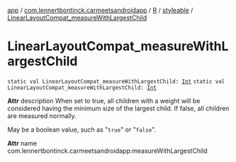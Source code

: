 [app](../../../index.md) / [com.lennertbontinck.carmeetsandroidapp](../../index.md) / [R](../index.md) / [styleable](index.md) / [LinearLayoutCompat_measureWithLargestChild](./-linear-layout-compat_measure-with-largest-child.md)

# LinearLayoutCompat_measureWithLargestChild

`static val LinearLayoutCompat_measureWithLargestChild: `[`Int`](https://kotlinlang.org/api/latest/jvm/stdlib/kotlin/-int/index.html)
`static val LinearLayoutCompat_measureWithLargestChild: `[`Int`](https://kotlinlang.org/api/latest/jvm/stdlib/kotlin/-int/index.html)

**Attr**
description When set to true, all children with a weight will be considered having the minimum size of the largest child. If false, all children are measured normally.

May be a boolean value, such as "`true`" or "`false`".

**Attr**
name com.lennertbontinck.carmeetsandroidapp:measureWithLargestChild

